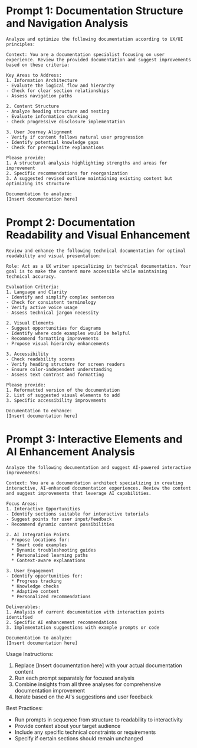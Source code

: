 # Prompt 1: Documentation Structure and Navigation Analysis

```
Analyze and optimize the following documentation according to UX/UI principles:

Context: You are a documentation specialist focusing on user experience. Review the provided documentation and suggest improvements based on these criteria:

Key Areas to Address:
1. Information Architecture
- Evaluate the logical flow and hierarchy
- Check for clear section relationships
- Assess navigation paths

2. Content Structure
- Analyze heading structure and nesting
- Evaluate information chunking
- Check progressive disclosure implementation

3. User Journey Alignment
- Verify if content follows natural user progression
- Identify potential knowledge gaps
- Check for prerequisite explanations

Please provide:
1. A structural analysis highlighting strengths and areas for improvement
2. Specific recommendations for reorganization
3. A suggested revised outline maintaining existing content but optimizing its structure

Documentation to analyze:
[Insert documentation here]
```

# Prompt 2: Documentation Readability and Visual Enhancement

```
Review and enhance the following technical documentation for optimal readability and visual presentation:

Role: Act as a UX writer specializing in technical documentation. Your goal is to make the content more accessible while maintaining technical accuracy.

Evaluation Criteria:
1. Language and Clarity
- Identify and simplify complex sentences
- Check for consistent terminology
- Verify active voice usage
- Assess technical jargon necessity

2. Visual Elements
- Suggest opportunities for diagrams
- Identify where code examples would be helpful
- Recommend formatting improvements
- Propose visual hierarchy enhancements

3. Accessibility
- Check readability scores
- Verify heading structure for screen readers
- Ensure color-independent understanding
- Assess text contrast and formatting

Please provide:
1. Reformatted version of the documentation
2. List of suggested visual elements to add
3. Specific accessibility improvements

Documentation to enhance:
[Insert documentation here]
```

# Prompt 3: Interactive Elements and AI Enhancement Analysis

```
Analyze the following documentation and suggest AI-powered interactive improvements:

Context: You are a documentation architect specializing in creating interactive, AI-enhanced documentation experiences. Review the content and suggest improvements that leverage AI capabilities.

Focus Areas:
1. Interactive Opportunities
- Identify sections suitable for interactive tutorials
- Suggest points for user input/feedback
- Recommend dynamic content possibilities

2. AI Integration Points
- Propose locations for:
  * Smart code examples
  * Dynamic troubleshooting guides
  * Personalized learning paths
  * Context-aware explanations

3. User Engagement
- Identify opportunities for:
  * Progress tracking
  * Knowledge checks
  * Adaptive content
  * Personalized recommendations

Deliverables:
1. Analysis of current documentation with interaction points identified
2. Specific AI enhancement recommendations
3. Implementation suggestions with example prompts or code

Documentation to analyze:
[Insert documentation here]
```

Usage Instructions:
1. Replace [Insert documentation here] with your actual documentation content
2. Run each prompt separately for focused analysis
3. Combine insights from all three analyses for comprehensive documentation improvement
4. Iterate based on the AI's suggestions and user feedback

Best Practices:
- Run prompts in sequence from structure to readability to interactivity
- Provide context about your target audience
- Include any specific technical constraints or requirements
- Specify if certain sections should remain unchanged
